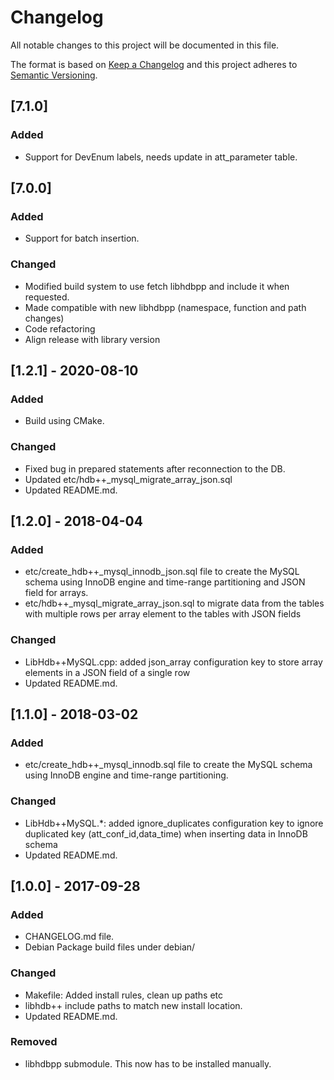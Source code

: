 # Changelog

All notable changes to this project will be documented in this file.

The format is based on [Keep a Changelog](http://keepachangelog.com/en/1.0.0/)
and this project adheres to [Semantic Versioning](http://semver.org/spec/v2.0.0.html).

## [7.1.0]

### Added

* Support for DevEnum labels, needs update in att_parameter table.

## [7.0.0]

### Added

* Support for batch insertion.

### Changed

* Modified build system to use fetch libhdbpp and include it when requested.
* Made compatible with new libhdbpp (namespace, function and path changes)
* Code refactoring
* Align release with library version

## [1.2.1] - 2020-08-10

### Added

* Build using CMake.

### Changed

* Fixed bug in prepared statements after reconnection to the DB.
* Updated etc/hdb++_mysql_migrate_array_json.sql
* Updated README.md.

## [1.2.0] - 2018-04-04

### Added

* etc/create_hdb++_mysql_innodb_json.sql file to create the MySQL schema using InnoDB engine and time-range partitioning and JSON field for arrays.
* etc/hdb++_mysql_migrate_array_json.sql to migrate data from the tables with multiple rows per array element to the tables with JSON fields

### Changed

* LibHdb++MySQL.cpp: added json_array configuration key to store array elements in a JSON field of a single row
* Updated README.md.

## [1.1.0] - 2018-03-02

### Added

* etc/create_hdb++_mysql_innodb.sql file to create the MySQL schema using InnoDB engine and time-range partitioning.

### Changed

* LibHdb++MySQL.*: added ignore_duplicates configuration key to ignore duplicated key (att_conf_id,data_time) when inserting data in InnoDB schema
* Updated README.md.

## [1.0.0] - 2017-09-28

### Added

* CHANGELOG.md file.
* Debian Package build files under debian/

### Changed

* Makefile: Added install rules, clean up paths etc
* libhdb++ include paths to match new install location.
* Updated README.md.

### Removed

* libhdbpp submodule. This now has to be installed manually.
